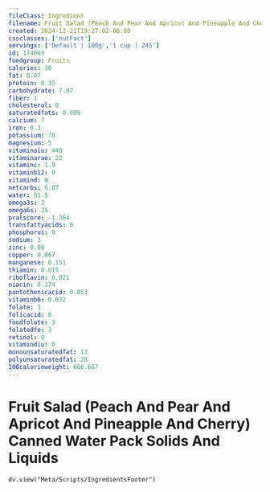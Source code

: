 ```yaml
---
fileClass: Ingredient
filename: Fruit Salad (Peach And Pear And Apricot And Pineapple And Cherry) Canned Water Pack Solids And Liquids
created: 2024-12-21T19:27:02-06:00
cssclasses: ['nutFact']
servings: ['Default | 100g','1 cup | 245']
id: 174669
foodgroup: Fruits
calories: 30
fat: 0.07
protein: 0.35
carbohydrate: 7.87
fiber: 1
cholesterol: 0
saturatedfats: 0.009
calcium: 7
iron: 0.3
potassium: 78
magnesium: 5
vitaminaiu: 440
vitaminarae: 22
vitaminc: 1.9
vitaminb12: 0
vitamind: 0
netcarbs: 6.87
water: 91.5
omega3s: 3
omega6s: 25
pralscore: -1.364
transfattyacids: 0
phosphorus: 9
sodium: 3
zinc: 0.08
copper: 0.067
manganese: 0.151
thiamin: 0.015
riboflavin: 0.021
niacin: 0.374
pantothenicacid: 0.053
vitaminb6: 0.032
folate: 3
folicacid: 0
foodfolate: 3
folatedfe: 3
retinol: 0
vitamindiu: 0
monounsaturatedfat: 13
polyunsaturatedfat: 28
200calorieweight: 666.667
---
```


# Fruit Salad (Peach And Pear And Apricot And Pineapple And Cherry) Canned Water Pack Solids And Liquids

```dataviewjs
dv.view("Meta/Scripts/IngredientsFooter")
```